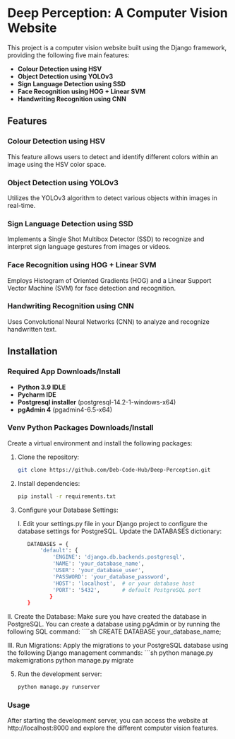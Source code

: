 # Deep Perception: A Computer Vision Website

This project is a computer vision website built using the Django framework, providing the following five main features:

- **Colour Detection using HSV**
- **Object Detection using YOLOv3**
- **Sign Language Detection using SSD**
- **Face Recognition using HOG + Linear SVM**
- **Handwriting Recognition using CNN**

## Features

### Colour Detection using HSV
This feature allows users to detect and identify different colors within an image using the HSV color space.

### Object Detection using YOLOv3
Utilizes the YOLOv3 algorithm to detect various objects within images in real-time.

### Sign Language Detection using SSD
Implements a Single Shot Multibox Detector (SSD) to recognize and interpret sign language gestures from images or videos.

### Face Recognition using HOG + Linear SVM
Employs Histogram of Oriented Gradients (HOG) and a Linear Support Vector Machine (SVM) for face detection and recognition.

### Handwriting Recognition using CNN
Uses Convolutional Neural Networks (CNN) to analyze and recognize handwritten text.

## Installation

### Required App Downloads/Install
- **Python 3.9 IDLE**
- **Pycharm IDE**
- **Postgresql installer** (postgresql-14.2-1-windows-x64)
- **pgAdmin 4** (pgadmin4-6.5-x64)

### Venv Python Packages Downloads/Install

Create a virtual environment and install the following packages:

1. Clone the repository:
   ```sh
   git clone https://github.com/Deb-Code-Hub/Deep-Perception.git
   
2. Install dependencies:
   ```sh
   pip install -r requirements.txt

3. Configure your Database Settings:
   
   I. Edit your settings.py file in your Django project to configure the database settings for PostgreSQL. Update the DATABASES dictionary:
      ```sh
         DATABASES = {
             'default': {
                 'ENGINE': 'django.db.backends.postgresql',
                 'NAME': 'your_database_name',
                 'USER': 'your_database_user',
                 'PASSWORD': 'your_database_password',
                 'HOST': 'localhost',  # or your database host
                 'PORT': '5432',       # default PostgreSQL port
                }
         }

II. Create the Database: Make sure you have created the database in PostgreSQL. You can create a database using pgAdmin or by running the following SQL command:
         ````sh
         CREATE DATABASE your_database_name;

   III. Run Migrations: Apply the migrations to your PostgreSQL database using the following Django management commands:
         ```sh
         python manage.py makemigrations
         python manage.py migrate


5. Run the development server:
   ```sh
   python manage.py runserver

### Usage

After starting the development server, you can access the website at http://localhost:8000 and explore the different computer vision features.
   
